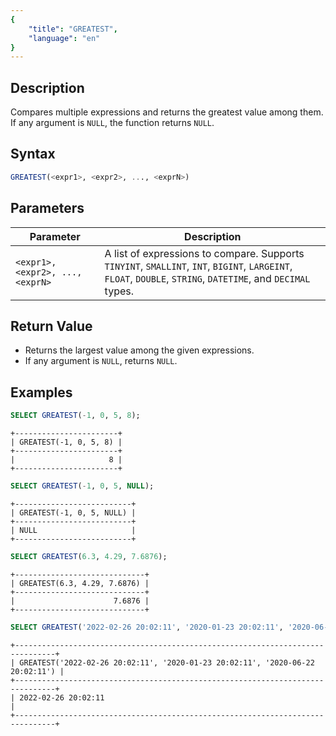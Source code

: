 ```yaml
---
{
    "title": "GREATEST",
    "language": "en"
}
---
```


<!-- 
Licensed to the Apache Software Foundation (ASF) under one
or more contributor license agreements.  See the NOTICE file
distributed with this work for additional information
regarding copyright ownership.  The ASF licenses this file
to you under the Apache License, Version 2.0 (the
"License"); you may not use this file except in compliance
with the License.  You may obtain a copy of the License at

  http://www.apache.org/licenses/LICENSE-2.0

Unless required by applicable law or agreed to in writing,
software distributed under the License is distributed on an
"AS IS" BASIS, WITHOUT WARRANTIES OR CONDITIONS OF ANY
KIND, either express or implied.  See the License for the
specific language governing permissions and limitations
under the License.
-->

## Description

Compares multiple expressions and returns the greatest value among them. If any argument is `NULL`, the function returns `NULL`.

## Syntax

```sql
GREATEST(<expr1>, <expr2>, ..., <exprN>)
```

## Parameters

| Parameter   | Description |
|------------|-------------|
| `<expr1>, <expr2>, ..., <exprN>` | A list of expressions to compare. Supports `TINYINT`, `SMALLINT`, `INT`, `BIGINT`, `LARGEINT`, `FLOAT`, `DOUBLE`, `STRING`, `DATETIME`, and `DECIMAL` types. |

## Return Value

- Returns the largest value among the given expressions.
- If any argument is `NULL`, returns `NULL`.

## Examples

```sql
SELECT GREATEST(-1, 0, 5, 8);
```

```text
+-----------------------+
| GREATEST(-1, 0, 5, 8) |
+-----------------------+
|                     8 |
+-----------------------+
```

```sql
SELECT GREATEST(-1, 0, 5, NULL);
```

```text
+--------------------------+
| GREATEST(-1, 0, 5, NULL) |
+--------------------------+
| NULL                     |
+--------------------------+
```

```sql
SELECT GREATEST(6.3, 4.29, 7.6876);
```

```text
+-----------------------------+
| GREATEST(6.3, 4.29, 7.6876) |
+-----------------------------+
|                      7.6876 |
+-----------------------------+
```

```sql
SELECT GREATEST('2022-02-26 20:02:11', '2020-01-23 20:02:11', '2020-06-22 20:02:11');
```

```text
+-------------------------------------------------------------------------------+
| GREATEST('2022-02-26 20:02:11', '2020-01-23 20:02:11', '2020-06-22 20:02:11') |
+-------------------------------------------------------------------------------+
| 2022-02-26 20:02:11                                                           |
+-------------------------------------------------------------------------------+
```